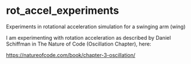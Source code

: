 # rot_accel_experiments
Experiments in rotational acceleration simulation for a swinging arm (wing)

I am experimenting with rotation acceleration as described by Daniel
Schiffman in The Nature of Code (Oscillation Chapter), here:

https://natureofcode.com/book/chapter-3-oscillation/
